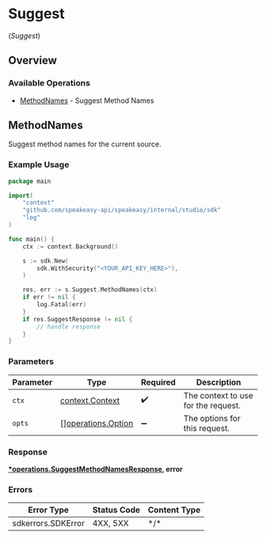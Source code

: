 # Suggest
(*Suggest*)

## Overview

### Available Operations

* [MethodNames](#methodnames) - Suggest Method Names

## MethodNames

Suggest method names for the current source.

### Example Usage

```go
package main

import(
	"context"
	"github.com/speakeasy-api/speakeasy/internal/studio/sdk"
	"log"
)

func main() {
    ctx := context.Background()

    s := sdk.New(
        sdk.WithSecurity("<YOUR_API_KEY_HERE>"),
    )

    res, err := s.Suggest.MethodNames(ctx)
    if err != nil {
        log.Fatal(err)
    }
    if res.SuggestResponse != nil {
        // handle response
    }
}
```

### Parameters

| Parameter                                                | Type                                                     | Required                                                 | Description                                              |
| -------------------------------------------------------- | -------------------------------------------------------- | -------------------------------------------------------- | -------------------------------------------------------- |
| `ctx`                                                    | [context.Context](https://pkg.go.dev/context#Context)    | :heavy_check_mark:                                       | The context to use for the request.                      |
| `opts`                                                   | [][operations.Option](../../models/operations/option.md) | :heavy_minus_sign:                                       | The options for this request.                            |

### Response

**[*operations.SuggestMethodNamesResponse](../../models/operations/suggestmethodnamesresponse.md), error**

### Errors

| Error Type         | Status Code        | Content Type       |
| ------------------ | ------------------ | ------------------ |
| sdkerrors.SDKError | 4XX, 5XX           | \*/\*              |